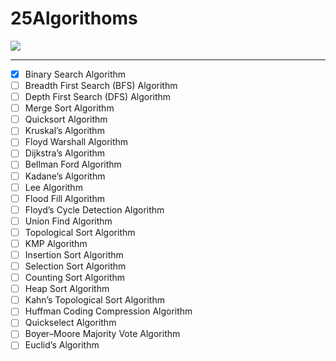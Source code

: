 # 25Algorithoms

![](https://miro.medium.com/max/720/0*OCh2ueFNWVEkvNsy.webp)

---
- [X] Binary Search Algorithm
- [ ] Breadth First Search (BFS) Algorithm
- [ ] Depth First Search (DFS) Algorithm
- [ ] Merge Sort Algorithm
- [ ] Quicksort Algorithm
- [ ] Kruskal’s Algorithm
- [ ] Floyd Warshall Algorithm
- [ ] Dijkstra’s Algorithm
- [ ] Bellman Ford Algorithm
- [ ] Kadane’s Algorithm
- [ ] Lee Algorithm
- [ ] Flood Fill Algorithm
- [ ] Floyd’s Cycle Detection Algorithm
- [ ] Union Find Algorithm
- [ ] Topological Sort Algorithm
- [ ] KMP Algorithm
- [ ] Insertion Sort Algorithm
- [ ] Selection Sort Algorithm
- [ ] Counting Sort Algorithm
- [ ] Heap Sort Algorithm
- [ ] Kahn’s Topological Sort Algorithm
- [ ] Huffman Coding Compression Algorithm
- [ ] Quickselect Algorithm
- [ ] Boyer–Moore Majority Vote Algorithm
- [ ] Euclid’s Algorithm
